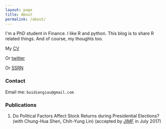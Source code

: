 ```yaml
---
layout: page
title: About
permalink: /about/
---
```


I'm a PhD student in Finance. I like R and python. This blog is to share R related things. And of course, my thoughts too.

My [CV](/images/CV-DienGiauBui-20161202.pdf)

Or [twitter](https://twitter.com/buidiengiau)

Or [SSRN](https://papers.ssrn.com/sol3/cf_dev/AbsByAuth.cfm?per_id=2494339)

### Contact

Email me: `buidiengiau@gmail.com`

### Publications

1. Do Political Factors Affect Stock Returns during Presidential Elections? (with Chung-Hua Shen, Chih-Yung Lin) (accepted by [JIMF](https://www.journals.elsevier.com/journal-of-international-money-and-finance/) in July 2017)
